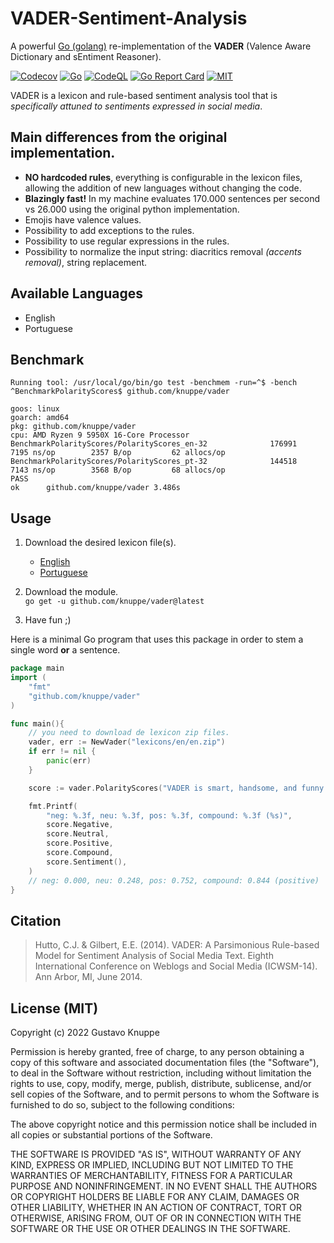 # VADER-Sentiment-Analysis

A powerful [Go (golang)](http://golang.org) re-implementation of the **VADER** (Valence Aware Dictionary and sEntiment Reasoner).

[![Codecov](https://codecov.io/gh/knuppe/vader/branch/main/graph/badge.svg)](https://codecov.io/gh/knuppe/vader)
[![Go](https://github.com/knuppe/vader/actions/workflows/go.yml/badge.svg)](https://github.com/knuppe/vader/actions/workflows/go.yml)
[![CodeQL](https://github.com/knuppe/vader/actions/workflows/codeql-analysis.yml/badge.svg)](https://github.com/knuppe/vader/actions/workflows/codeql-analysis.yml)
[![Go Report Card](https://goreportcard.com/badge/github.com/knuppe/vader)](https://goreportcard.com/report/github.com/knuppe/vader)
[![MIT](https://img.shields.io/badge/License-MIT-blue.svg)](https://opensource.org/licenses/MIT)


VADER is a lexicon and rule-based sentiment analysis tool that is *specifically attuned to sentiments expressed in social media*.

## Main differences from the original implementation.

* **NO hardcoded rules**, everything is configurable in the lexicon files, allowing the addition of new languages without changing the code.
* **Blazingly fast!** In my machine evaluates 170.000 sentences per second vs 26.000 using the original python implementation.
* Emojis have valence values.
* Possibility to add exceptions to the rules.
* Possibility to use regular expressions in the rules.
* Possibility to normalize the input string: diacritics removal *(accents removal)*, string replacement.

## Available Languages

* English
* Portuguese

## Benchmark
```
Running tool: /usr/local/go/bin/go test -benchmem -run=^$ -bench ^BenchmarkPolarityScores$ github.com/knuppe/vader

goos: linux
goarch: amd64
pkg: github.com/knuppe/vader
cpu: AMD Ryzen 9 5950X 16-Core Processor            
BenchmarkPolarityScores/PolarityScores_en-32         	  176991	      7195 ns/op	    2357 B/op	      62 allocs/op
BenchmarkPolarityScores/PolarityScores_pt-32         	  144518	      7143 ns/op	    3568 B/op	      68 allocs/op
PASS
ok  	github.com/knuppe/vader	3.486s
```

## Usage

1. Download the desired lexicon file(s).

   - [English](https://github.com/knuppe/vader/raw/main/lexicons/en/en.zip)
   - [Portuguese](https://github.com/knuppe/vader/raw/main/lexicons/pt/pt.zip)

2. Download the module.  
   `go get -u github.com/knuppe/vader@latest`

3. Have fun ;)
   
Here is a minimal Go program that uses this package in order
to stem a single word **or** a sentence.

```go
package main
import (
	"fmt"
	"github.com/knuppe/vader"
)

func main(){
	// you need to download de lexicon zip files.
	vader, err := NewVader("lexicons/en/en.zip")
	if err != nil {
		panic(err)
	}

	score := vader.PolarityScores("VADER is smart, handsome, and funny!")

	fmt.Printf(
		"neg: %.3f, neu: %.3f, pos: %.3f, compound: %.3f (%s)",
		score.Negative,
		score.Neutral,
		score.Positive,
		score.Compound,
		score.Sentiment(),
	)
	// neg: 0.000, neu: 0.248, pos: 0.752, compound: 0.844 (positive)
}
```
## Citation
> Hutto, C.J. & Gilbert, E.E. (2014). VADER: A Parsimonious Rule-based Model for Sentiment Analysis of Social Media Text. Eighth International Conference on Weblogs and Social Media (ICWSM-14). Ann Arbor, MI, June 2014.

## License (MIT)

Copyright (c) 2022 Gustavo Knuppe

Permission is hereby granted, free of charge, to any person obtaining
a copy of this software and associated documentation files (the
"Software"), to deal in the Software without restriction, including
without limitation the rights to use, copy, modify, merge, publish,
distribute, sublicense, and/or sell copies of the Software, and to
permit persons to whom the Software is furnished to do so, subject to
the following conditions:

The above copyright notice and this permission notice shall be
included in all copies or substantial portions of the Software.

THE SOFTWARE IS PROVIDED "AS IS", WITHOUT WARRANTY OF ANY KIND,
EXPRESS OR IMPLIED, INCLUDING BUT NOT LIMITED TO THE WARRANTIES OF
MERCHANTABILITY, FITNESS FOR A PARTICULAR PURPOSE AND NONINFRINGEMENT.
IN NO EVENT SHALL THE AUTHORS OR COPYRIGHT HOLDERS BE LIABLE FOR ANY
CLAIM, DAMAGES OR OTHER LIABILITY, WHETHER IN AN ACTION OF CONTRACT,
TORT OR OTHERWISE, ARISING FROM, OUT OF OR IN CONNECTION WITH THE
SOFTWARE OR THE USE OR OTHER DEALINGS IN THE SOFTWARE.
